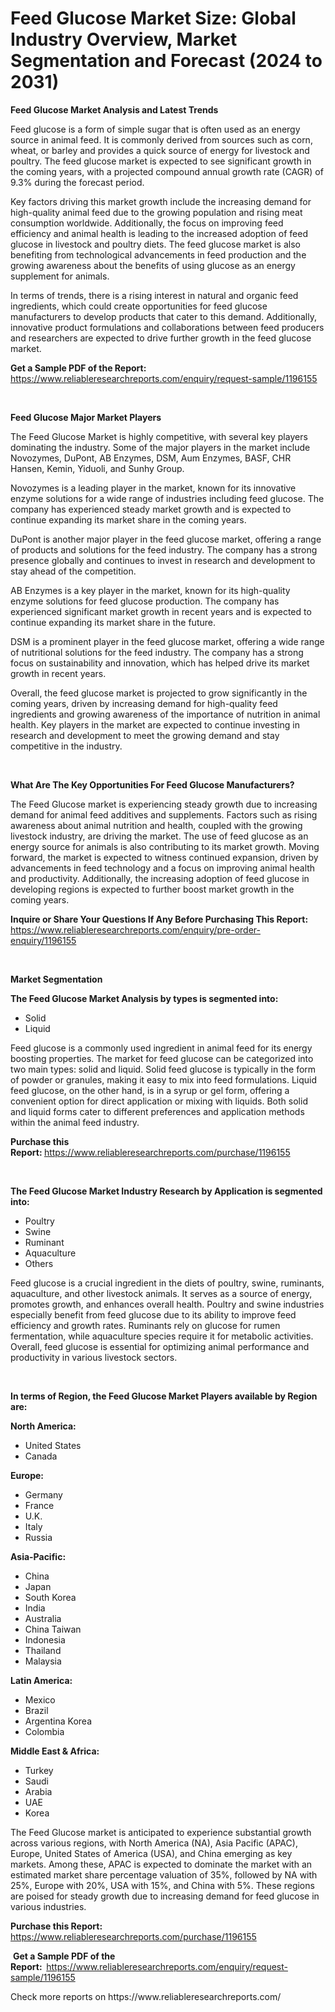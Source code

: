 <p><h1>Feed Glucose Market Size: Global Industry Overview, Market Segmentation and Forecast (2024 to 2031)</h1></p><p><strong>Feed Glucose Market Analysis and Latest Trends</strong></p>
<p><p>Feed glucose is a form of simple sugar that is often used as an energy source in animal feed. It is commonly derived from sources such as corn, wheat, or barley and provides a quick source of energy for livestock and poultry. The feed glucose market is expected to see significant growth in the coming years, with a projected compound annual growth rate (CAGR) of 9.3% during the forecast period.</p><p>Key factors driving this market growth include the increasing demand for high-quality animal feed due to the growing population and rising meat consumption worldwide. Additionally, the focus on improving feed efficiency and animal health is leading to the increased adoption of feed glucose in livestock and poultry diets. The feed glucose market is also benefiting from technological advancements in feed production and the growing awareness about the benefits of using glucose as an energy supplement for animals.</p><p>In terms of trends, there is a rising interest in natural and organic feed ingredients, which could create opportunities for feed glucose manufacturers to develop products that cater to this demand. Additionally, innovative product formulations and collaborations between feed producers and researchers are expected to drive further growth in the feed glucose market.</p></p>
<p><strong>Get a Sample PDF of the Report:&nbsp;</strong> <a href="https://www.reliableresearchreports.com/enquiry/request-sample/1196155">https://www.reliableresearchreports.com/enquiry/request-sample/1196155</a></p>
<p>&nbsp;</p>
<p><strong>Feed Glucose Major Market Players</strong></p>
<p><p>The Feed Glucose Market is highly competitive, with several key players dominating the industry. Some of the major players in the market include Novozymes, DuPont, AB Enzymes, DSM, Aum Enzymes, BASF, CHR Hansen, Kemin, Yiduoli, and Sunhy Group.</p><p>Novozymes is a leading player in the market, known for its innovative enzyme solutions for a wide range of industries including feed glucose. The company has experienced steady market growth and is expected to continue expanding its market share in the coming years.</p><p>DuPont is another major player in the feed glucose market, offering a range of products and solutions for the feed industry. The company has a strong presence globally and continues to invest in research and development to stay ahead of the competition.</p><p>AB Enzymes is a key player in the market, known for its high-quality enzyme solutions for feed glucose production. The company has experienced significant market growth in recent years and is expected to continue expanding its market share in the future.</p><p>DSM is a prominent player in the feed glucose market, offering a wide range of nutritional solutions for the feed industry. The company has a strong focus on sustainability and innovation, which has helped drive its market growth in recent years.</p><p>Overall, the feed glucose market is projected to grow significantly in the coming years, driven by increasing demand for high-quality feed ingredients and growing awareness of the importance of nutrition in animal health. Key players in the market are expected to continue investing in research and development to meet the growing demand and stay competitive in the industry.</p></p>
<p>&nbsp;</p>
<p><strong>What Are The Key Opportunities For Feed Glucose Manufacturers?</strong></p>
<p><p>The Feed Glucose market is experiencing steady growth due to increasing demand for animal feed additives and supplements. Factors such as rising awareness about animal nutrition and health, coupled with the growing livestock industry, are driving the market. The use of feed glucose as an energy source for animals is also contributing to its market growth. Moving forward, the market is expected to witness continued expansion, driven by advancements in feed technology and a focus on improving animal health and productivity. Additionally, the increasing adoption of feed glucose in developing regions is expected to further boost market growth in the coming years.</p></p>
<p><strong>Inquire or Share Your Questions If Any Before Purchasing This Report:</strong> <a href="https://www.reliableresearchreports.com/enquiry/pre-order-enquiry/1196155">https://www.reliableresearchreports.com/enquiry/pre-order-enquiry/1196155</a></p>
<p>&nbsp;</p>
<p><strong>Market Segmentation</strong></p>
<p><strong>The Feed Glucose Market Analysis by types is segmented into:</strong></p>
<p><ul><li>Solid</li><li>Liquid</li></ul></p>
<p><p>Feed glucose is a commonly used ingredient in animal feed for its energy boosting properties. The market for feed glucose can be categorized into two main types: solid and liquid. Solid feed glucose is typically in the form of powder or granules, making it easy to mix into feed formulations. Liquid feed glucose, on the other hand, is in a syrup or gel form, offering a convenient option for direct application or mixing with liquids. Both solid and liquid forms cater to different preferences and application methods within the animal feed industry.</p></p>
<p><strong>Purchase this Report:&nbsp;</strong><a href="https://www.reliableresearchreports.com/purchase/1196155">https://www.reliableresearchreports.com/purchase/1196155</a></p>
<p>&nbsp;</p>
<p><strong>The Feed Glucose Market Industry Research by Application is segmented into:</strong></p>
<p><ul><li>Poultry</li><li>Swine</li><li>Ruminant</li><li>Aquaculture</li><li>Others</li></ul></p>
<p><p>Feed glucose is a crucial ingredient in the diets of poultry, swine, ruminants, aquaculture, and other livestock animals. It serves as a source of energy, promotes growth, and enhances overall health. Poultry and swine industries especially benefit from feed glucose due to its ability to improve feed efficiency and growth rates. Ruminants rely on glucose for rumen fermentation, while aquaculture species require it for metabolic activities. Overall, feed glucose is essential for optimizing animal performance and productivity in various livestock sectors.</p></p>
<p>&nbsp;</p>
<p><strong>In terms of Region, the Feed Glucose Market Players available by Region are:</strong></p>
<p>
    <p> <strong> North America: </strong>
        <ul>
            <li>United States</li>
            <li>Canada</li>
        </ul>
        </p> 
    <p> <strong> Europe: </strong>
        <ul>
            <li>Germany</li>
            <li>France</li>
            <li>U.K.</li>
            <li>Italy</li>
            <li>Russia</li>
        </ul>
        </p> 
    <p> <strong> Asia-Pacific: </strong>
        <ul>
            <li>China</li>
            <li>Japan</li>
            <li>South Korea</li>
            <li>India</li>
            <li>Australia</li>
            <li>China Taiwan</li>
            <li>Indonesia</li>
            <li>Thailand</li>
            <li>Malaysia</li>
        </ul>
        </p> 
    <p> <strong> Latin America: </strong>
        <ul>
            <li>Mexico</li>
            <li>Brazil</li>
            <li>Argentina Korea</li>
            <li>Colombia</li>
        </ul>
        </p> 
    <p> <strong> Middle East & Africa: </strong>
        <ul>
            <li>Turkey</li>
            <li>Saudi</li>
            <li>Arabia</li>
            <li>UAE</li>
            <li>Korea</li>
        </ul>
    </p>
    </p>
<p><p>The Feed Glucose market is anticipated to experience substantial growth across various regions, with North America (NA), Asia Pacific (APAC), Europe, United States of America (USA), and China emerging as key markets. Among these, APAC is expected to dominate the market with an estimated market share percentage valuation of 35%, followed by NA with 25%, Europe with 20%, USA with 15%, and China with 5%. These regions are poised for steady growth due to increasing demand for feed glucose in various industries.</p></p>
<p><strong>Purchase this Report: </strong><a href="https://www.reliableresearchreports.com/purchase/1196155">https://www.reliableresearchreports.com/purchase/1196155</a></p>
<p>&nbsp;<strong>Get a Sample PDF of the Report:&nbsp;&nbsp;</strong><a href="https://www.reliableresearchreports.com/enquiry/request-sample/1196155">https://www.reliableresearchreports.com/enquiry/request-sample/1196155</a></p>
<p><strong></strong></p>
<p>Check more reports on https://www.reliableresearchreports.com/</p>